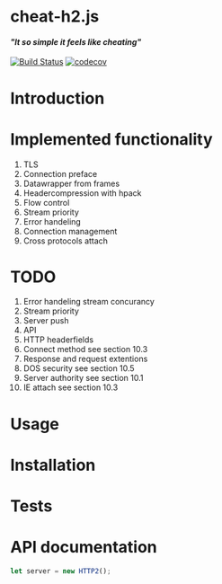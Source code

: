 # cheat-h2.js
#### _"It so simple it feels like cheating"_
[![Build Status](https://travis-ci.org/andham97/cheat-js.svg?branch=master)](https://travis-ci.org/andham97/cheat-js)
[![codecov](https://codecov.io/gh/andham97/cheat-js/branch/master/graph/badge.svg)](https://codecov.io/gh/andham97/cheat-js)

# Introduction

# Implemented functionality
1. TLS
2. Connection preface
3. Datawrapper from frames
4. Headercompression with hpack
5. Flow control
6. Stream priority
7. Error handeling
8. Connection management
9. Cross protocols attach

# TODO
1. Error handeling stream concurancy
2. Stream priority
3. Server push
4. API
5. HTTP headerfields
6. Connect method see section 10.3
7. Response and request extentions
8. DOS security see section 10.5
9. Server authority see section 10.1
10. IE attach see section 10.3

# Usage


# Installation

# Tests


# API documentation
```javascript
let server = new HTTP2();
```
